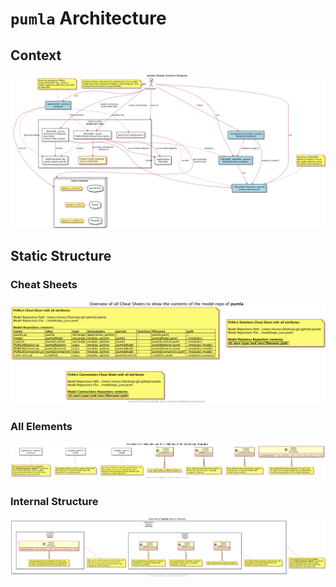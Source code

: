 # `pumla` Architecture

## Context

![](./01_context/pumla_context.png)

## Static Structure

### Cheat Sheets

![](./00_pics/overview_allcheatsheets.png)

### All Elements

![](./00_pics/overview_allelements.png)

### Internal Structure

![](./00_pics/overview_internalstructure.png)

